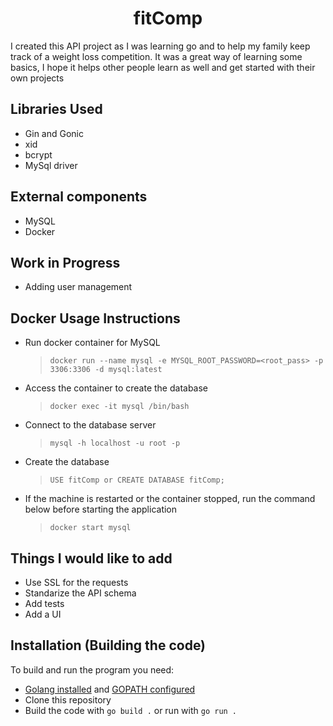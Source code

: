 <h1 align="center">
  fitComp
</h1>

I created this API project as I was learning go and to help my family keep track of a weight loss competition.
It was a great way of learning some basics, I hope it helps other people learn as well and get started with their own projects

## Libraries Used
- Gin and Gonic
- xid
- bcrypt
- MySql driver

## External components
- MySQL
- Docker

## Work in Progress
- Adding user management

## Docker Usage Instructions
* Run docker container for MySQL
  > ```docker run --name mysql -e MYSQL_ROOT_PASSWORD=<root_pass> -p 3306:3306 -d mysql:latest```
* Access the container to create the database
  > ```docker exec -it mysql /bin/bash```
* Connect to the database server
  > ```mysql -h localhost -u root -p```
* Create the database
  > ```USE fitComp or CREATE DATABASE fitComp;```

* If the machine is restarted or the container stopped, run the command below before starting the application
  > ```docker start mysql```


## Things I would like to add
* Use SSL for the requests
* Standarize the API schema
* Add tests
* Add a UI

## Installation (Building the code)

To build and run the program you need: 
* [Golang installed](https://golang.org/doc/install) and [GOPATH configured](https://golang.org/doc/gopath_code.html)
* Clone this repository
* Build the code with `go build .` or run with `go run .`
